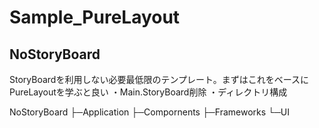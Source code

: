 # Sample_PureLayout

## NoStoryBoard
StoryBoardを利用しない必要最低限のテンプレート。まずはこれをベースにPureLayoutを学ぶと良い
・Main.StoryBoard削除
・ディレクトリ構成

 NoStoryBoard
  ├─Application
  ├─Compornents
  ├─Frameworks
  └─UI
